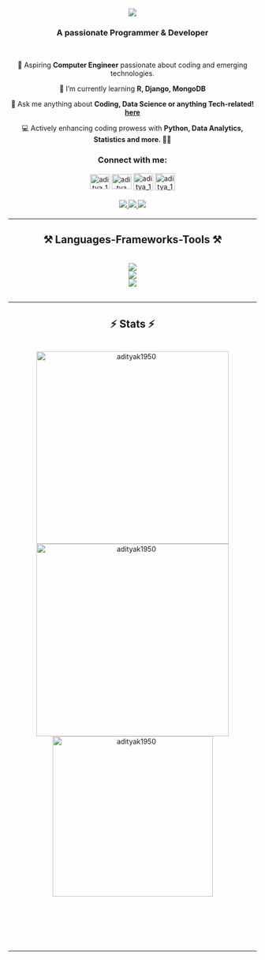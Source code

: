 
<h1 align="center">
    <img src="https://readme-typing-svg.herokuapp.com/?font=Righteous&size=35&center=true&vCenter=true&width=500&height=70&duration=4000&lines=Hi+There!+👋;+I'm+Aditya+Kakade!;" />
</h1>

<h3 align="center">A passionate Programmer & Developer </h3>

<br/>

<div align="center">
 
 🔭 Aspiring **Computer Engineer** passionate about coding and emerging technologies.
 
 🌱 I’m currently learning **R, Django, MongoDB**

💬 Ask me anything about **Coding, Data Science or anything Tech-related! [here](https://forms.gle/cEcJ9uEiz1XVbsuw8)**

💻  Actively enhancing coding prowess with **Python, Data Analytics, Statistics  and more. 🚀✨**
 </div>
 <h3 align="center">Connect with me:</h3>
<p align="center">
<a href="https://twitter.com/aditya_1950" target="blank"><img align="center" src="https://raw.githubusercontent.com/rahuldkjain/github-profile-readme-generator/master/src/images/icons/Social/twitter.svg" alt="aditya_1950" height="30" width="40" /></a>
<a href="https://linkedin.com/in/aditya" target="blank"><img align="center" src="https://raw.githubusercontent.com/rahuldkjain/github-profile-readme-generator/master/src/images/icons/Social/linked-in-alt.svg" alt="aditya" height="30" width="40" /></a>
<a href="https://www.hackerrank.com/profile/adityaK1950" target="blank"><img align="center" src="https://github.com/adityaK1950/SnakePlay-Snake-Game-in-Java/assets/156563981/b48f6dac-a698-4ab9-8ab8-fa2a2451b9b2" alt="aditya_1950" height="35" width="40" /></a>
<a href="https://www.hackerearth.com/@adityaK1950" target="blank"><img align="center" src="https://github.com/adityaK1950/BMI-Calculator/assets/156563981/7404895d-7ca8-4710-b61a-e483ea888a1b" alt="aditya_1950" height="35" width="40" /></a>
</p>



<h4 align="center">
<div align="center"> 
  <a href="adityakakadeoffice@gmail.com">
    <img src="https://img.shields.io/badge/Gmail-333333?style=for-the-badge&logo=gmail&logoColor=red" />
  </a>
  <a href="https://linkedin.com/in/pedro-sales-muniz" target="_blank">
    <img src="https://img.shields.io/badge/LinkedIn-0077B5?style=for-the-badge&logo=linkedin&logoColor=white" target="_blank" />
  </a>
  <a href="https://salesp07.github.io" target="_blank">
     <img src="https://img.shields.io/badge/Portfolio-FF5722?style=for-the-badge&logo=todoist&logoColor=white" target="_blank" /> <!-- sqlite, safari, google-chrome are other good icon options -->
  </a>
</div>
</h4>


 <hr/>
 
<h2 align="center">⚒️ Languages-Frameworks-Tools ⚒️</h2>
<br/>
<div align="center">
    <img src="https://skillicons.dev/icons?i=python,html,css,r,javascript,java,c,cpp" /><br>
    <img src="https://skillicons.dev/icons?i=django,mongodb,mysql,flask,tailwind" /><br>
    <img src="https://skillicons.dev/icons?i=vscode,github,git" /><br>

</div>

<br/>
<hr/>


<h2 align="center">⚡ Stats ⚡</h2>
<br>
<div align=center>
  <img width=390 src="https://github-readme-streak-stats.herokuapp.com/?user=adityak1950&theme=blue-green" alt="adityak1950"/>
  <img width=390 src="https://github-readme-stats.vercel.app/api?username=adityak1950&show_icons=truee&theme=blue-green&locale=en" alt="adityak1950" />
  <br/>
    
  <img width=325 align="center" src="https://github-readme-stats.vercel.app/api/top-langs?username=adityak1950&show_icons=true&theme=blue-green&locale=en&layout=compact" alt="adityak1950" />
</div>


<br/><br/>
<!--
<h2 align="center">🏆 Trophy 🏆</h2>
<p align="center"> <a href="https://github.com/ryo-ma/github-profile-trophy"><img src="https://github-profile-trophy.vercel.app/?username=adityak1950" alt="adityak1950" /></a> </p>
-->
<br/><br/>

<hr/>
